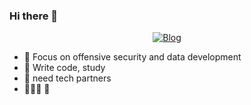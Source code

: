 ### Hi there 👋

<p align="center">
<p align="center">
	<a href="https://blog.csdn.net/weixin_46525641?type=blog"><img src="https://img.shields.io/badge/blog-404+%20joshuyaaa-brightgreen" alt="Blog"></a>
</p>

- 🔭  Focus on offensive security and data development
- 🌱  Write code, study
- 👯  need tech  partners 
- 🧑🏻‍💻 🦍 
